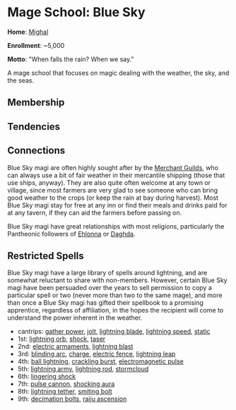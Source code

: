 # Mage School: Blue Sky
**Home**: [Mighal](../../Cities/Mighal.md)

**Enrollment**: ~5,000

**Motto**: "When falls the rain? When we say."

A mage school that focuses on magic dealing with the weather, the sky, and the seas.

## Membership


## Tendencies


## Connections
Blue Sky magi are often highly sought after by the [Merchant Guilds](../MerchantGuilds/index.md), who can always use a bit of fair weather in their mercantile shipping (those that use ships, anyway). They are also quite often welcome at any town or village, since most farmers are very glad to see someone who can bring good weather to the crops (or keep the rain at bay during harvest). Most Blue Sky magi stay for free at any inn or find their meals and drinks paid for at any tavern, if they can aid the farmers before passing on.

Blue Sky magi have great relationships with most religions, particularly the Pantheonic followers of [Ehlonna](../../Religions/Pantheon/Ehlonna.md) or [Daghda](../../Religions/Pantheon/Daghda.md).

## Restricted Spells
Blue Sky magi have a large library of spells around lightning, and are somewhat reluctant to share with non-members. However, certain Blue Sky magi have been persuaded over the years to sell permission to copy a particular spell or two (never more than two to the same mage), and more than once a Blue Sky magi has gifted their spellbook to a promising apprentice, regardless of affiliation, in the hopes the recipient will come to understand the power inherent in the weather.

* cantrips: [gather power](../../Magic/Spells/gather-power.md), [jolt](../../Magic/Spells/jolt.md), [lightning blade](../../Magic/Spells/lightning-blade.md), [lightning speed](../../Magic/Spells/lightning-speed.md), [static](../../Magic/Spells/static.md)
* 1st: [lightning orb](../../Magic/Spells/lightning-orb.md), [shock](../../Magic/Spells/shock.md), [taser](../../Magic/Spells/taser.md)
* 2nd: [electric armaments](../../Magic/Spells/electric-armaments.md), [lightning blast](../../Magic/Spells/lightning-blast.md)
* 3rd: [blinding arc](../../Magic/Spells/blinding-arc.md), [charge](../../Magic/Spells/charge.md), [electric fence](../../Magic/Spells/electric-fence.md), [lightning leap](../../Magic/Spells/lightning-leap.md)
* 4th: [ball lightning](../../Magic/Spells/ball-lightning.md), [crackling burst](../../Magic/Spells/crackling-burst.md), [electromagnetic pulse](../../Magic/Spells/electromagnetic-pulse.md)
* 5th: [lightning army](../../Magic/Spells/lightning-army.md), [lightning rod](../../Magic/Spells/lightning-rod.md), [stormcloud](../../Magic/Spells/stormcloud.md)
* 6th: [lingering shock](../../Magic/Spells/lingering-shock.md)
* 7th: [pulse cannon](../../Magic/Spells/pulse-cannon.md), [shocking aura](../../Magic/Spells/shocking-aura.md)
* 8th: [lightning tether](../../Magic/Spells/lightning-tether.md), [smiting bolt](../../Magic/Spells/smiting-bolt.md)
* 9th: [decimation bolts](../../Magic/Spells/decimation-bolts.md), [raiju ascension](../../Magic/Spells/raiju-ascension.md)
